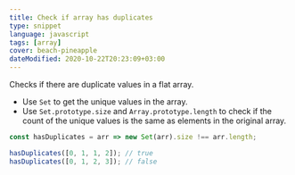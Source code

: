 ```yaml
---
title: Check if array has duplicates
type: snippet
language: javascript
tags: [array]
cover: beach-pineapple
dateModified: 2020-10-22T20:23:09+03:00
---
```


Checks if there are duplicate values in a flat array.

- Use `Set` to get the unique values in the array.
- Use `Set.prototype.size` and `Array.prototype.length` to check if the count of the unique values is the same as elements in the original array.

```js
const hasDuplicates = arr => new Set(arr).size !== arr.length;
```

```js
hasDuplicates([0, 1, 1, 2]); // true
hasDuplicates([0, 1, 2, 3]); // false
```
